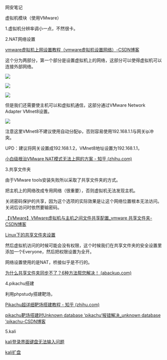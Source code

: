﻿

网安笔记

虚拟机模块（使用VMware）

1.虚拟机分辨率调小一点，不然很卡。


2.NAT网络设置

[vmware虚拟机上网设置教程（vmware虚拟机设置网络）-CSDN博客](https://blog.csdn.net/wxb880114/article/details/130222102)

这个分为两部分，第一个部分是设置虚拟机上的网络，这部分可以使得虚拟机可以连接外部网络。

![](https://img-blog.csdnimg.cn/img_convert/1019fe8f40268908906a80bf45105290.png)

![](https://img-blog.csdnimg.cn/img_convert/1d9ccbe357ebf312c4d095b688032aa5.png)

![](https://img-blog.csdnimg.cn/img_convert/e047efe7724745b0e9b1afdad2343c88.png)

但是我们还需要使主机可以和虚拟机通信，这部分通过VMware Network Adapter VMnet8设置。

![](https://img-blog.csdnimg.cn/img_convert/61638eb3d80c34c8df9d2a96dcd76052.png)

注意这里VMnet8不建议使用自动分配ip，否则容易使用192.168.1.1与网关ip冲突。

UPD：建议将网关设置成192.168.1.2，VMnet8地址设置为192.168.1.1，

[小白级根治VMware NAT模式无法上网的方案 - 知乎 (zhihu.com)](https://zhuanlan.zhihu.com/p/597491598)

3.共享文件夹

由于VMware tools安装失败所以采取了共享文件夹的方式。

把主机上的网络改成专用网络（很重要），否则虚拟机无法发现主机。

关闭密码保护的共享，因为这个选项的实际效果是让这个网络位置根本无法访问。关闭后访问时依然要输密码。

[【VMware】VMware虚拟机与主机之间文件共享配置_vmware 共享文件夹-CSDN博客](https://blog.csdn.net/qq_52201194/article/details/128644016)

[Linux下的共享文件夹设置](https://zhuanlan.zhihu.com/p/650638983)


然后虚拟机访问的时候可能会没有权限，这个时候我们在共享文件夹的安全设置里添加一个Everyone，然后把权限设置为全开。

网络设置使用的是NAT，桥接似乎是不行的。

[为什么共享文件夹同步不了？6种方法帮您解决！ (abackup.com)](https://www.abackup.com/easybackup-tutorials/why-cannot-shared-folders-sync-6540.html)


4.pikachu搭建

利用phpstudy搭建靶场，

[Pikachu超详细靶场搭建教程 - 知乎 (zhihu.com)](https://zhuanlan.zhihu.com/p/568493971)

[pikachu靶场搭建时Unknown database ‘pikachu‘报错解决_unknown database 'pikachu-CSDN博客](https://blog.csdn.net/m0_56741167/article/details/131760590)

5.kali

[kali登录界面键盘无法输入问题](https://blog.csdn.net/weixin_71982689/article/details/127688313?spm=1001.2101.3001.6661.1&utm_medium=distribute.pc_relevant_t0.none-task-blog-2~default~CTRLIST~Rate-1-127688313-blog-127120605.235%5Ev40%5Epc_relevant_anti_vip&depth_1-utm_source=distribute.pc_relevant_t0.none-task-blog-2~default~CTRLIST~Rate-1-127688313-blog-127120605.235%5Ev40%5Epc_relevant_anti_vip&utm_relevant_index=1)

[kali扩盘](https://zhuanlan.zhihu.com/p/574737232?utm_id=0)
